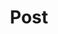 ---
title: Post
description: "Some drafts I wrote myself"
summary: "Some drafts I wrote myself"
hidemeta: true
---